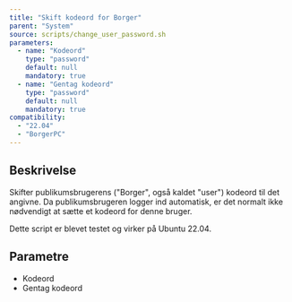 ```yaml
---
title: "Skift kodeord for Borger"
parent: "System"
source: scripts/change_user_password.sh
parameters:
  - name: "Kodeord"
    type: "password"
    default: null
    mandatory: true
  - name: "Gentag kodeord"
    type: "password"
    default: null
    mandatory: true
compatibility:  
  - "22.04"
  - "BorgerPC"
---
```


## Beskrivelse
Skifter publikumsbrugerens ("Borger", også kaldet "user") kodeord til det angivne.
Da publikumsbrugeren logger ind automatisk, er det normalt ikke nødvendigt at sætte et kodeord for denne bruger.

Dette script er blevet testet og virker på Ubuntu 22.04.

## Parametre
- Kodeord
- Gentag kodeord

